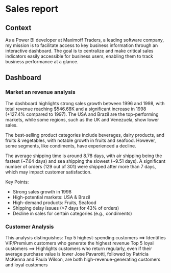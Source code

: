 # Sales report

## Context
As a Power BI developer at Maximoff Traders, a leading software company, my mission is to facilitate access to key business information through an interactive dashboard. The goal is to centralize and make critical sales indicators easily accessible for business users, enabling them to track business performance at a glance.

## Dashboard
### Market an revenue analysis
The dashboard highlights strong sales growth between 1996 and 1998, with total revenue reaching $546.68K and a significant increase in 1998 (+127.4% compared to 1997). The USA and Brazil are the top-performing markets, while some regions, such as the UK and Venezuela, show lower sales.

The best-selling product categories include beverages, dairy products, and fruits & vegetables, with notable growth in fruits and seafood. However, some segments, like condiments, have experienced a decline.

The average shipping time is around 8.78 days, with air shipping being the fastest (~7.64 days) and sea shipping the slowest (~9.51 days). A significant number of orders (129 out of 301) were shipped after more than 7 days, which may impact customer satisfaction.

Key Points:
- Strong sales growth in 1998
- High-potential markets: USA & Brazil
- High-demand products: Fruits, Seafood
- Shipping delay issues (>7 days for 43% of orders)
- Decline in sales for certain categories (e.g., condiments)

### Customer Analysis
This analysis distinguishes:
Top 5 highest-spending customers ==> Identifies VIP/Premium customers who generate the highest revenue
Top 5 loyal customers ==> Highlights customers who return regularly, even if their average purchase value is lower
Jose Pavarotti, followed by Patricia McKenna and Paula Wilson, are both high-revenue-generating customers and loyal customers
